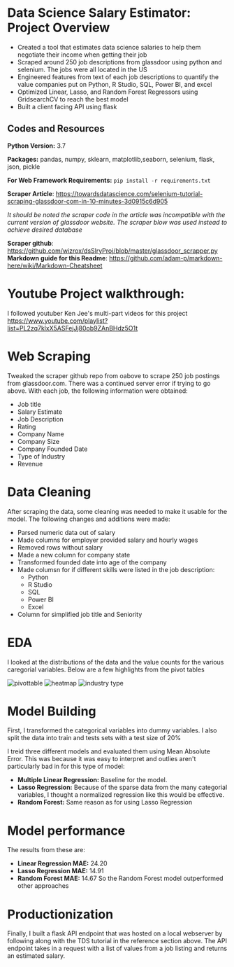 # Data Science Salary Estimator: Project Overview
- Created a tool that estimates data science salaries to help them negotiate their income when getting their job
- Scraped around 250 job descriptions from glassdoor using python and selenium. The jobs were all located in the US
- Engineered features from text of each job descriptions to quantify the value companies put on Python, R Studio, SQL, Power BI, and excel
- Optimized Linear, Lasso, and Random Forest Regressors using GridsearchCV to reach the best model
- Built a client facing API using flask

## Codes and Resources ##
**Python Version:** 3.7

**Packages:** pandas, numpy, sklearn, matplotlib,seaborn, selenium, flask, json, pickle

**For Web Framework Requirements:** `pip install -r requirements.txt`

**Scraper Article**: https://towardsdatascience.com/selenium-tutorial-scraping-glassdoor-com-in-10-minutes-3d0915c6d905

*It should be noted the scraper code in the article was incompatible with the current version of glassdoor website. The scraper blow was used instead to achieve desired database*

**Scraper github**: https://github.com/wizrox/dsSlryProj/blob/master/glassdoor_scrapper.py
**Markdown guide for this Readme**: https://github.com/adam-p/markdown-here/wiki/Markdown-Cheatsheet

# Youtube Project walkthrough:
I followed youtuber Ken Jee's multi-part videos for this project
https://www.youtube.com/playlist?list=PL2zq7klxX5ASFejJj80ob9ZAnBHdz5O1t

# Web Scraping
Tweaked the scraper github repo from oabove to scrape 250 job postings from glassdoor.com. There was a continued server error if trying to go above. With each job, the following information were obtained:
- Job title
- Salary Estimate
- Job Description
- Rating
- Company Name
- Company Size
- Company Founded Date
- Type of Industry
- Revenue

# Data Cleaning
After scraping the data, some cleaning was needed to make it usable for the model. The following changes and additions were made:
- Parsed numeric data out of salary
- Made columns for employer provided salary and hourly wages
- Removed rows without salary
- Made a new column for company state
- Transformed founded date into age of the company
- Made columsn for if different skills were listed in the job description:
  - Python
  - R Studio
  - SQL
  - Power BI
  - Excel
 - Column for simplified job title and Seniority
 
# EDA
I looked at the distributions of the data and the value counts for the various caregorial variables. Below are a few highlights from the pivot tables

![pivottable](https://user-images.githubusercontent.com/77301106/134084045-8c3b3d0f-380f-4230-98c0-9a3c7e319e47.PNG)
![heatmap](https://user-images.githubusercontent.com/77301106/134083808-d59cbd97-c995-4aaf-b2b1-a8dd86e3aae2.PNG)
![industry type](https://user-images.githubusercontent.com/77301106/134083866-7e1c980c-26bd-43d1-a529-f83a45ce33f5.PNG)

# Model Building
First, I transformed the categorical variables into dummy variables. I also split the data into train and tests sets with a test size of 20%

I treid three different models and evaluated them using Mean Absolute Error. This was because it was easy to interpret and outlies aren't particularly bad in for this type of model:
  - **Multiple Linear Regression:** Baseline for the model.
  - **Lasso Regression:** Because of the sparse data from the many categorial variables, I thought a normalized regression like this would be effective.
  - **Random Forest:** Same reason as for using Lasso Regression
  
# Model performance
The results from these are:
  - **Linear Regression MAE:** 24.20
  - **Lasso Regression MAE:** 14.91
  - **Random Forest MAE:** 14.67
So the Random Forest model outperformed other approaches

# Productionization
Finally, I built a flask API endpoint that was hosted on a local webserver by following along with the TDS tutorial in the reference section above. The API endpoint takes in a request with a list of values from a job listing and returns an estimated salary.

